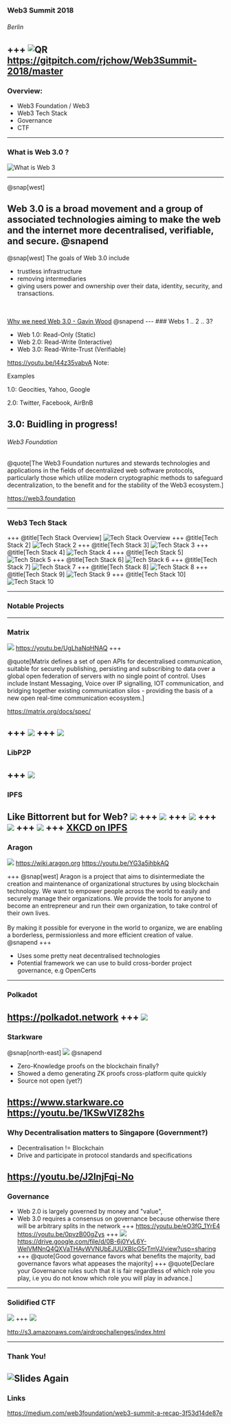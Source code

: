 ### Web3 Summit 2018
###### Berlin
+++
![QR](./images/qr.png)
https://gitpitch.com/rjchow/Web3Summit-2018/master
---

### Overview:
- Web3 Foundation / Web3
- Web3 Tech Stack
- Governance
- CTF

---

### What is Web 3.0 ?

![What is Web 3](./images/whatisweb3.jpg)

---
@snap[west]

Web 3.0 is a broad movement and a group of associated technologies aiming to make the web and the internet more decentralised, verifiable, and secure.
@snapend
---

@snap[west]
The goals of Web 3.0 include 
<ul>
<li>trustless infrastructure</li> 
<li>removing intermediaries</li> 
<li>giving users power and ownership over their data, identity, security, and transactions.</li>
</ul>
<br><br>
<a href="https://medium.com/@gavofyork/why-we-need-web-3-0-5da4f2bf95ab">Why we need Web 3.0 - Gavin Wood</a>
@snapend
---
### Webs 1 .. 2 .. 3?

- Web 1.0: Read-Only (Static)
- Web 2.0: Read-Write (Interactive)
- Web 3.0: Read-Write-Trust (Verifiable)

https://youtu.be/l44z35vabvA
Note:

Examples

1.0: Geocities, Yahoo, Google

2.0: Twitter, Facebook, AirBnB

3.0: Buidling in progress! 
---


###### Web3 Foundation
@quote[The Web3 Foundation nurtures and stewards technologies and applications in the fields of decentralized web software protocols, particularly those which utilize modern cryptographic methods to safeguard decentralization, to the benefit and for the stability of the Web3 ecosystem.]

https://web3.foundation

---

### Web3 Tech Stack

+++
@title[Tech Stack Overview]
![Tech Stack Overview](./images/web3techstack.png)
+++
@title[Tech Stack 2]
![Tech Stack 2](./images/tech_stack_2.JPG)
+++
@title[Tech Stack 3]
![Tech Stack 3](./images/tech_stack_3.JPG)
+++
@title[Tech Stack 4]
![Tech Stack 4](./images/tech_stack_4.JPG)
+++
@title[Tech Stack 5]
![Tech Stack 5](./images/tech_stack_5.JPG)
+++
@title[Tech Stack 6]
![Tech Stack 6](./images/tech_stack_6.JPG)
+++
@title[Tech Stack 7]
![Tech Stack 7](./images/tech_stack_7.JPG)
+++
@title[Tech Stack 8]
![Tech Stack 8](./images/tech_stack_8.JPG)
+++
@title[Tech Stack 9]
![Tech Stack 9](./images/tech_stack_9.JPG)
+++
@title[Tech Stack 10]
![Tech Stack 10](./images/tech_stack_10.JPG)

---

### Notable Projects

---

### Matrix

![](./images/matrix_2.JPG)
https://youtu.be/UgLhaNqHNAQ
+++

@quote[Matrix defines a set of open APIs for decentralised communication, suitable for securely publishing, persisting and subscribing to data over a global open federation of servers with no single point of control. Uses include Instant Messaging, Voice over IP signalling, IOT communication, and bridging together existing communication silos - providing the basis of a new open real-time communication ecosystem.]

https://matrix.org/docs/spec/

+++
![](./images/matrix.png)
+++
![](./images/matrix_3.JPG)
---

### LibP2P
+++
![](./images/libp2p.jpg)
---

### IPFS
Like Bittorrent but for Web?
![](./images/ipfs1.png)
+++
![](./images/ipfs2.png)
+++
![](./images/ipfs3.png)
+++
![](./images/ipfs4.png)
+++
![](./images/ipfs5.png)
+++
[XKCD on IPFS](https://ipfs.io/ipfs/Qmb8wsGZNXt5VXZh1pEmYynjB6Euqpq3HYyeAdw2vScTkQ)
---

### Aragon
![](./images/aragon.png)
https://wiki.aragon.org
https://youtu.be/YG3a5ihbkAQ

+++
@snap[west]
Aragon is a project that aims to disintermediate the creation and maintenance of organizational structures by using blockchain technology. We want to empower people across the world to easily and securely manage their organizations. We provide the tools for anyone to become an entrepreneur and run their own organization, to take control of their own lives.
<br><br>
By making it possible for everyone in the world to organize, we are enabling a borderless, permissionless and more efficient creation of value.
@snapend
+++
- Uses some pretty neat decentralised technologies
- Potential framework we can use to build cross-border project governance, e.g OpenCerts

---
### Polkadot

https://polkadot.network
+++
![](./images/polkadot.png)
---
### Starkware
@snap[north-east]
![](./images/starkware.png)
@snapend
- Zero-Knowledge proofs on the blockchain finally?
- Showed a demo generating ZK proofs cross-platform quite quickly
- Source not open (yet?)

https://www.starkware.co
https://youtu.be/1KSwVIZ82hs
---
### Why Decentralisation matters to Singapore (Government?)
- Decentralisation != Blockchain
- Drive and participate in protocol standards and specifications

https://youtu.be/J2lnjFqi-No
---
### Governance
- Web 2.0 is largely governed by money and "value",
- Web 3.0 requires a consensus on governance because otherwise there will be arbitrary splits in the network
+++
https://youtu.be/eO3fG_1YrE4
https://youtu.be/0pvzB00gZys
+++
![](./images/governance.png)
https://drive.google.com/file/d/0B-6j0YvL6Y-WelVMNnQ4QXVaTHAyWVNUbEJUUXBIcG5rTmVJ/view?usp=sharing
+++
@quote[Good governance favors what benefits the majority, bad governance favors what appeases the majority]
+++
@quote[Declare your Governance rules such that it is fair regardless of which role you play, i.e you do not know which role you will play in advance.]
---

### Solidified CTF
![](./images/solidified_ctf.png)
+++
![](./images/solidified_ctf_2.jpg)

http://s3.amazonaws.com/airdropchallenges/index.html

---

### Thank You!
![Slides Again](./images/qr.png)
---
### Links
https://medium.com/web3foundation/web3-summit-a-recap-3f53d14de87e
